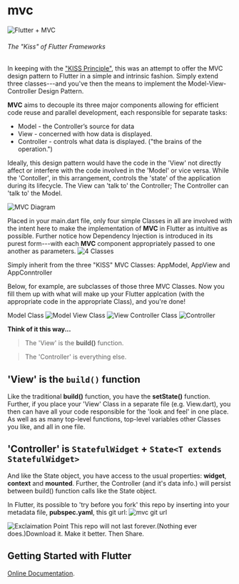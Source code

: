 # mvc
![Flutter + MVC](https://i.imgur.com/MdZJpMi.png)
###### The "Kiss" of Flutter Frameworks

In keeping with the ["KISS Principle"](https://en.wikipedia.org/wiki/KISS_principle), this was an attempt
to offer the MVC design pattern to Flutter in a simple 
and intrinsic fashion. Simply extend three classes---and you've then
the means to implement the Model-View-Controller Design Pattern.

**MVC** aims to decouple its three major components allowing
for efficient code reuse and parallel development, each responsible
for separate tasks:

* Model - the Controller’s source for data
* View - concerned with how data is displayed.
* Controller - controls what data is displayed. ("the brains of the operation.")

Ideally, this design pattern would have the  code in the 'View' not directly
affect or interfere with the code involved in the 'Model' or vice versa.
While the 'Contoller', in this arrangement, controls the
'state' of the application during its lifecycle. The View can 'talk to' the Controller;
The Controller can 'talk to' the Model.

![MVC Diagram](https://i.imgur.com/r4C1y28.png)

Placed in your main.dart file, only four simple Classes in all are involved with the intent here
to make the implementation of **MVC** in Flutter as intuitive as possible.
Further notice how Dependency Injection is introduced in its purest form---with
each **MVC** component appropriately passed to one another as parameters.
![4 Classes](https://i.imgur.com/BqxMSeP.png)


Simply inherit from the three "KISS" MVC Classes: 
AppModel, AppView and AppConntroller

Below, for example, are subclasses of those three MVC Classes.
Now you fill them up with what will make up your Flutter applcation
(with the appropriate code in the appropriate Class), and you're done!

Model Class
![Model](https://i.imgur.com/mUIo8sq.png)
View Class
![View](https://i.imgur.com/3N73L5D.png)
Controller Class
![Controller](https://i.imgur.com/BXM4Wl4.png)


**Think of it this way...**
> The 'View' is the **build()** function.

> The 'Controller' is everything else.
                                  
## 'View' is the `build()` function
Like the traditional **build()** function, you have the 
**setState()** function. Further, if you place your 'View'
Class in a separate file (e.g. View.dart), you then can have
all your code responsible for the 'look and feel' in one place.
As well as as many top-level functions, top-level variables other
Classes you like, and all in one file.
## 'Controller' is `StatefulWidget` + `State<T extends StatefulWidget>`
And like the State object, you have access to the 
usual properties: **widget**, **context** and **mounted**. Further,
the Controller (and it's data info.) will persist between build() function calls like
the State object.










In Flutter, its possible to 'try before you fork' this repo by inserting
into your metadata file, **pubspec.yaml**, this git url:
![mvc git url](https://i.imgur.com/gIc1ejh.png)

![Exclaimation Point](https://i.imgur.com/KfdDFVK.png)
This repo will not last forever.(Nothing ever does.)Download it. Make it better. Then Share.
 ## Getting Started with Flutter

[Online Documentation](https://flutter.io/).